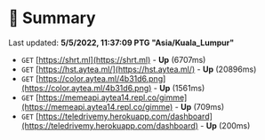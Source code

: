 # 📖 Summary
Last updated: **5/5/2022, 11:37:09 PTG "Asia/Kuala_Lumpur"**

- `GET` [https://shrt.ml](https://shrt.ml) - **Up** (6707ms)
- `GET` [https://hst.aytea.ml/](https://hst.aytea.ml/) - **Up** (20896ms)
- `GET` [https://color.aytea.ml/4b31d6.png](https://color.aytea.ml/4b31d6.png) - **Up** (1561ms)
- `GET` [https://memeapi.aytea14.repl.co/gimme](https://memeapi.aytea14.repl.co/gimme) - **Up** (709ms)
- `GET` [https://teledrivemy.herokuapp.com/dashboard](https://teledrivemy.herokuapp.com/dashboard) - **Up** (200ms)
